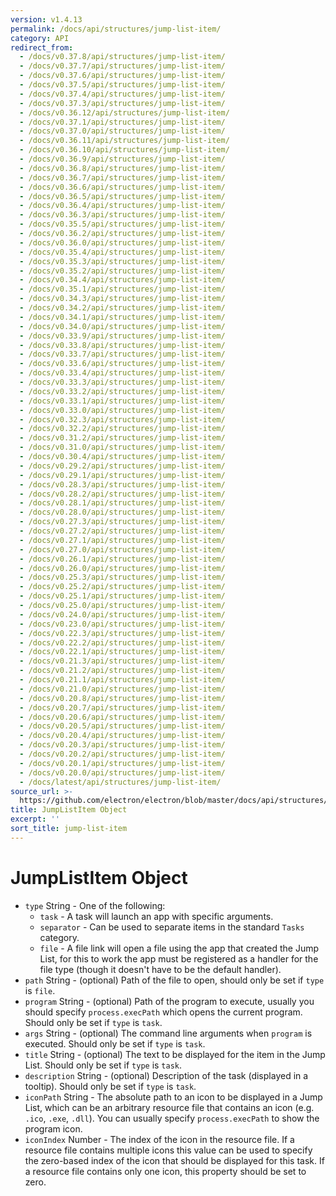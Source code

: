 ```yaml
---
version: v1.4.13
permalink: /docs/api/structures/jump-list-item/
category: API
redirect_from:
  - /docs/v0.37.8/api/structures/jump-list-item/
  - /docs/v0.37.7/api/structures/jump-list-item/
  - /docs/v0.37.6/api/structures/jump-list-item/
  - /docs/v0.37.5/api/structures/jump-list-item/
  - /docs/v0.37.4/api/structures/jump-list-item/
  - /docs/v0.37.3/api/structures/jump-list-item/
  - /docs/v0.36.12/api/structures/jump-list-item/
  - /docs/v0.37.1/api/structures/jump-list-item/
  - /docs/v0.37.0/api/structures/jump-list-item/
  - /docs/v0.36.11/api/structures/jump-list-item/
  - /docs/v0.36.10/api/structures/jump-list-item/
  - /docs/v0.36.9/api/structures/jump-list-item/
  - /docs/v0.36.8/api/structures/jump-list-item/
  - /docs/v0.36.7/api/structures/jump-list-item/
  - /docs/v0.36.6/api/structures/jump-list-item/
  - /docs/v0.36.5/api/structures/jump-list-item/
  - /docs/v0.36.4/api/structures/jump-list-item/
  - /docs/v0.36.3/api/structures/jump-list-item/
  - /docs/v0.35.5/api/structures/jump-list-item/
  - /docs/v0.36.2/api/structures/jump-list-item/
  - /docs/v0.36.0/api/structures/jump-list-item/
  - /docs/v0.35.4/api/structures/jump-list-item/
  - /docs/v0.35.3/api/structures/jump-list-item/
  - /docs/v0.35.2/api/structures/jump-list-item/
  - /docs/v0.34.4/api/structures/jump-list-item/
  - /docs/v0.35.1/api/structures/jump-list-item/
  - /docs/v0.34.3/api/structures/jump-list-item/
  - /docs/v0.34.2/api/structures/jump-list-item/
  - /docs/v0.34.1/api/structures/jump-list-item/
  - /docs/v0.34.0/api/structures/jump-list-item/
  - /docs/v0.33.9/api/structures/jump-list-item/
  - /docs/v0.33.8/api/structures/jump-list-item/
  - /docs/v0.33.7/api/structures/jump-list-item/
  - /docs/v0.33.6/api/structures/jump-list-item/
  - /docs/v0.33.4/api/structures/jump-list-item/
  - /docs/v0.33.3/api/structures/jump-list-item/
  - /docs/v0.33.2/api/structures/jump-list-item/
  - /docs/v0.33.1/api/structures/jump-list-item/
  - /docs/v0.33.0/api/structures/jump-list-item/
  - /docs/v0.32.3/api/structures/jump-list-item/
  - /docs/v0.32.2/api/structures/jump-list-item/
  - /docs/v0.31.2/api/structures/jump-list-item/
  - /docs/v0.31.0/api/structures/jump-list-item/
  - /docs/v0.30.4/api/structures/jump-list-item/
  - /docs/v0.29.2/api/structures/jump-list-item/
  - /docs/v0.29.1/api/structures/jump-list-item/
  - /docs/v0.28.3/api/structures/jump-list-item/
  - /docs/v0.28.2/api/structures/jump-list-item/
  - /docs/v0.28.1/api/structures/jump-list-item/
  - /docs/v0.28.0/api/structures/jump-list-item/
  - /docs/v0.27.3/api/structures/jump-list-item/
  - /docs/v0.27.2/api/structures/jump-list-item/
  - /docs/v0.27.1/api/structures/jump-list-item/
  - /docs/v0.27.0/api/structures/jump-list-item/
  - /docs/v0.26.1/api/structures/jump-list-item/
  - /docs/v0.26.0/api/structures/jump-list-item/
  - /docs/v0.25.3/api/structures/jump-list-item/
  - /docs/v0.25.2/api/structures/jump-list-item/
  - /docs/v0.25.1/api/structures/jump-list-item/
  - /docs/v0.25.0/api/structures/jump-list-item/
  - /docs/v0.24.0/api/structures/jump-list-item/
  - /docs/v0.23.0/api/structures/jump-list-item/
  - /docs/v0.22.3/api/structures/jump-list-item/
  - /docs/v0.22.2/api/structures/jump-list-item/
  - /docs/v0.22.1/api/structures/jump-list-item/
  - /docs/v0.21.3/api/structures/jump-list-item/
  - /docs/v0.21.2/api/structures/jump-list-item/
  - /docs/v0.21.1/api/structures/jump-list-item/
  - /docs/v0.21.0/api/structures/jump-list-item/
  - /docs/v0.20.8/api/structures/jump-list-item/
  - /docs/v0.20.7/api/structures/jump-list-item/
  - /docs/v0.20.6/api/structures/jump-list-item/
  - /docs/v0.20.5/api/structures/jump-list-item/
  - /docs/v0.20.4/api/structures/jump-list-item/
  - /docs/v0.20.3/api/structures/jump-list-item/
  - /docs/v0.20.2/api/structures/jump-list-item/
  - /docs/v0.20.1/api/structures/jump-list-item/
  - /docs/v0.20.0/api/structures/jump-list-item/
  - /docs/latest/api/structures/jump-list-item/
source_url: >-
  https://github.com/electron/electron/blob/master/docs/api/structures/jump-list-item.md
title: JumpListItem Object
excerpt: ''
sort_title: jump-list-item
---
```

# JumpListItem Object

*   `type` String - One of the following:
    *   `task` - A task will launch an app with specific arguments.
    *   `separator` - Can be used to separate items in the standard `Tasks` category.
    *   `file` - A file link will open a file using the app that created the Jump List, for this to work the app must be registered as a handler for the file type (though it doesn't have to be the default handler).
*   `path` String - (optional) Path of the file to open, should only be set if `type` is `file`.
*   `program` String - (optional) Path of the program to execute, usually you should specify `process.execPath` which opens the current program. Should only be set if `type` is `task`.
*   `args` String - (optional) The command line arguments when `program` is executed. Should only be set if `type` is `task`.
*   `title` String - (optional) The text to be displayed for the item in the Jump List. Should only be set if `type` is `task`.
*   `description` String - (optional) Description of the task (displayed in a tooltip). Should only be set if `type` is `task`.
*   `iconPath` String - The absolute path to an icon to be displayed in a Jump List, which can be an arbitrary resource file that contains an icon (e.g. `.ico`, `.exe`, `.dll`). You can usually specify `process.execPath` to show the program icon.
*   `iconIndex` Number - The index of the icon in the resource file. If a resource file contains multiple icons this value can be used to specify the zero-based index of the icon that should be displayed for this task. If a resource file contains only one icon, this property should be set to zero.
